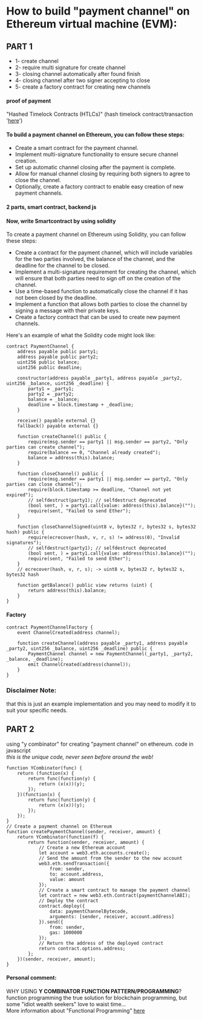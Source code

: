 # How to build "payment channel" on Ethereum virtual machine (EVM):
## PART 1
- 1- create channel
- 2- require multi signature for create channel
- 3- closing channel automatically after found finish
- 4- closing channel after two signer accepting to close
- 5- create a factory contract for creating new channels

#### proof of payment 
"Hashed Timelock Contracts (HTLCs)" (hash timelock contract/transaction '[here](https://en.bitcoin.it/wiki/Hash_Time_Locked_Contracts)')

#### To build a payment channel on Ethereum, you can follow these steps:
- Create a smart contract for the payment channel.
- Implement multi-signature functionality to ensure secure channel creation.
- Set up automatic channel closing after the payment is complete.
- Allow for manual channel closing by requiring both signers to agree to close the channel.
- Optionally, create a factory contract to enable easy creation of new payment channels.

#### 2 parts, smart contract, backend js

#### Now, write Smartcontract by using solidity
To create a payment channel on Ethereum using Solidity, you can follow these steps:
- Create a contract for the payment channel, which will include variables for the two parties involved, the balance of the channel, and the deadline for the channel to be closed.
- Implement a multi-signature requirement for creating the channel, which will ensure that both parties need to sign off on the creation of the channel.
- Use a time-based function to automatically close the channel if it has not been closed by the deadline.
- Implement a function that allows both parties to close the channel by signing a message with their private keys.
- Create a factory contract that can be used to create new payment channels.

Here's an example of what the Solidity code might look like:

```solidity
contract PaymentChannel {
    address payable public party1;
    address payable public party2;
    uint256 public balance;
    uint256 public deadline;

    constructor(address payable _party1, address payable _party2, uint256 _balance, uint256 _deadline) {
        party1 = _party1;
        party2 = _party2;
        balance = _balance;
        deadline = block.timestamp + _deadline;
    }

    receive() payable external {}
    fallback() payable external {}
    
    function createChannel() public {
        require(msg.sender == party1 || msg.sender == party2, "Only parties can create channel");
        require(balance == 0, "Channel already created");
        balance = address(this).balance;
    }
    
    function closeChannel() public {
        require(msg.sender == party1 || msg.sender == party2, "Only parties can close channel");
        require(block.timestamp >= deadline, "Channel not yet expired");
        // selfdestruct(party1); // selfdestruct deprecated
        (bool sent, ) = party1.call{value: address(this).balance}("");
        require(sent, "Failed to send Ether");
    }
    
    function closeChannelSigned(uint8 v, bytes32 r, bytes32 s, bytes32 hash) public {
        require(ecrecover(hash, v, r, s) != address(0), "Invalid signatures");
        // selfdestruct(party1); // selfdestruct deprecated
        (bool sent, ) = party1.call{value: address(this).balance}("");
        require(sent, "Failed to send Ether");
    }
    // ecrecover(hash, v, r, s); -> uint8 v, bytes32 r, bytes32 s, bytes32 hash

    function getBalance() public view returns (uint) {
        return address(this).balance;
    }    
}
```

#### Factory
```solidity
contract PaymentChannelFactory {
    event ChannelCreated(address channel);

    function createChannel(address payable _party1, address payable _party2, uint256 _balance, uint256 _deadline) public {
        PaymentChannel channel = new PaymentChannel(_party1, _party2, _balance, _deadline);
        emit ChannelCreated(address(channel));
    }
}
```

### Disclaimer Note: 
that this is just an example implementation and you may need to modify it to suit your specific needs.

## PART 2
using "y combinator" for creating "payment channel" on ethereum. code in javascript\
*this is the unique code, never seen before around the  web!*

```JS
function YCombinator(func) {
    return (function(x) {
        return func(function(y) {
            return (x(x))(y);
        });
    })(function(x) {
        return func(function(y) {
            return (x(x))(y);
        });
    });
} 
// Create a payment channel on Ethereum
function createPaymentChannel(sender, receiver, amount) {
    return YCombinator(function(f) {
        return function(sender, receiver, amount) {
            // Create a new Ethereum account
            let account = web3.eth.accounts.create();
            // Send the amount from the sender to the new account
            web3.eth.sendTransaction({
                from: sender,
                to: account.address,
                value: amount
            });
            // Create a smart contract to manage the payment channel
            let contract = new web3.eth.Contract(paymentChannelABI);
            // Deploy the contract
            contract.deploy({
                data: paymentChannelBytecode,
                arguments: [sender, receiver, account.address]
            }).send({
                from: sender,
                gas: 1000000
            });
            // Return the address of the deployed contract
            return contract.options.address;
        };
    })(sender, receiver, amount);
}
```
#### Personal comment:
WHY USING **Y COMBINATOR FUNCTION PATTERN/PROGRAMMING**? function programming the true solution for blockchain programming, but some "idiot wealth seekers" love to waist time...\
More information about "Functional Programming" [here](https://github.com/mosi-arch/research/blob/main/Mathematics/04-lambda-recursion-function-programming.md) 
